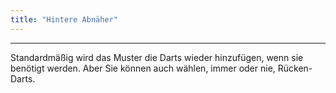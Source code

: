 ```yaml
---
title: "Hintere Abnäher"
---
```


***

Standardmäßig wird das Muster die Darts wieder hinzufügen, wenn sie benötigt werden. Aber Sie können auch wählen, immer oder nie, Rücken-Darts.




